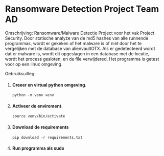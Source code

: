 # Ransomware Detection Project Team AD

Omschrijving:
Ransomware/Malware Detectie Project voor het vak Project Security. Door statische analyze van de md5 hashes van alle runnende programmas, wordt er gekeken of het malware is of niet door het te vergelijken met de database van alienvaultOTX. Als er gedetecteerd wordt dat er malware is, wordt dit opgeslagen in een database met de locatie, wordt het process gesloten, en de file verwijdered. Het programma is getest voor op een linux omgeving.

Gebruiksuitleg:
1. #### Creeer en virtual python omgeving. 
    ```python -m venv venv```

2. #### Activeer de enviroment.
    ```source venv/bin/activate```

3. #### Download de requirements
    ```pip download -r requirements.txt```

4. #### Run programma als sudo
